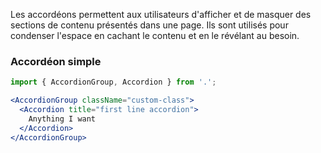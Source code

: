 Les accordéons permettent aux utilisateurs d'afficher et de masquer des sections de contenu présentés dans une page. Ils sont utilisés pour condenser l'espace en cachant le contenu et en le révélant au besoin.

### Accordéon simple

```jsx
import { AccordionGroup, Accordion } from '.';

<AccordionGroup className="custom-class">
  <Accordion title="first line accordion">
    Anything I want
  </Accordion>
</AccordionGroup>
```
